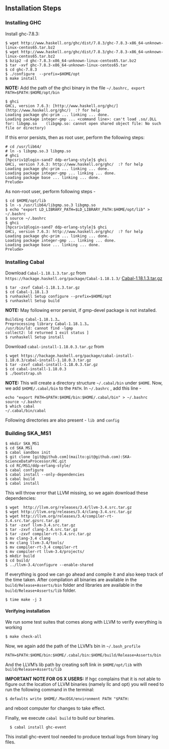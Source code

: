 ## Installation Steps

### Installing GHC

Install ghc-7.8.3:

    $ wget http://www.haskell.org/ghc/dist/7.8.3/ghc-7.8.3-x86_64-unknown-linux-centos65.tar.bz2
    $ wget http://www.haskell.org/ghc/dist/7.8.3/ghc-7.8.3-x86_64-unknown-linux-centos65.tar.bz2  
    $ bzip2 -d ghc-7.8.3-x86_64-unknown-linux-centos65.tar.bz2
    $ tar -xvf ghc-7.8.3-x86_64-unknown-linux-centos65.tar
    $ cd ghc-7.8.3
    $ ./configure  --prefix=$HOME/opt
    $ make install

**NOTE:** Add the path of the ghci binary in the file `~/.bashrc, export PATH=$PATH:$HOME/opt/bin`

    $ ghci
    GHCi, version 7.6.3: [http://www.haskell.org/ghc/](http://www.haskell.org/ghc/)  :? for help
    Loading package ghc-prim ... linking ... done.
    Loading package integer-gmp ... <command line>: can't load .so/.DLL for: libgmp.so    (libgmp.so: cannot open shared object file: No such file or directory)

If this error persists, then as root user, perform the following steps:

    # cd /usr/lib64/
    # ln -s libgmp.so.3 libgmp.so
    # ghci
    [hpcsriv1@login-sand7 ddp-erlang-style]$ ghci
    GHCi, version 7.6.3: http://www.haskell.org/ghc/  :? for help
    Loading package ghc-prim ... linking ... done.
    Loading package integer-gmp ... linking ... done.
    Loading package base ... linking ... done.
    Prelude>

As non-root user, perform following steps -

    $ cd $HOME/opt/lib
    $ ln -s /usr/lib64/libgmp.so.3 libgmp.so
    $ echo "export LD_LIBRARY_PATH=$LD_LIBRARY_PATH:$HOME/opt/lib" > ~/.bashrc
    $ source ~/.bashrc
    $ ghci
    [hpcsriv1@login-sand7 ddp-erlang-style]$ ghci
    GHCi, version 7.6.3: http://www.haskell.org/ghc/  :? for help
    Loading package ghc-prim ... linking ... done.
    Loading package integer-gmp ... linking ... done.
    Loading package base ... linking ... done.
    Prelude>

### Installing Cabal
Download `Cabal-1.18.1.3.tar.gz` from  `https://hackage.haskell.org/package/Cabal-1.18.1.3/`
[Cabal-1.18.1.3.tar.gz](https://hackage.haskell.org/package/Cabal-1.18.1.3/Cabal-1.18.1.3.tar.gz)

    $ tar -zxvf Cabal-1.18.1.3.tar.gz
  	$ cd Cabal-1.18.1.3
    $ runhaskell Setup configure --prefix=$HOME/opt
  	$ runhaskell Setup build

**NOTE:** May following error persist, if gmp-devel package is not installed.

	Building Cabal-1.18.1.3…
    Preprocessing library Cabal-1.18.1.3…
    /usr/bin/ld: cannot find -lgmp
    collect2: ld returned 1 exit status ]
  	$ runhaskell Setup install

Download `cabal-install-1.18.0.3.tar.gz` from

    $ wget https://hackage.haskell.org/package/cabal-install-1.18.0.3/cabal-install-1.18.0.3.tar.gz
	$ tar -zxvf cabal-install-1.18.0.3.tar.gz
	$ cd cabal-install-1.18.0.3
  	$ ./bootstrap.sh

**NOTE:** This will create a directory structure `~/.cabal/bin` under `$HOME`. Now, we add   `$HOME/.cabal/bin` to the `PATH`. In `~/.bashrc` , add this line -

    echo "export PATH=$PATH:$HOME/bin:$HOME/.cabal/bin" > ~/.bashrc
    source ~/.bashrc
    $ which cabal
    ~/.cabal/bin/cabal

Following directories are also present  - `lib `and `config`

### Building SKA_MS1

    $ mkdir SKA_MS1
    $ cd SKA_MS1
    $ cabal sandbox init
    $ git clone [git@github.com](mailto:git@github.com):SKA-ScienceDataProcessor/RC.git
    $ cd RC/MS1/ddp-erlang-style/
    $ cabal configure
    $ cabal install --only-dependencies
    $ cabal build
    $ cabal install

This will throw error that LLVM missing, so we again download these dependencies:

    $ wget  http://llvm.org/releases/3.4/llvm-3.4.src.tar.gz
    $ wget http://llvm.org/releases/3.4/clang-3.4.src.tar.gz
    $ wget http://llvm.org/releases/3.4/compiler-rt-3.4.src.tar.gzsrc.tar.gz
    $ tar -zxvf llvm-3.4.src.tar.gz
    $ tar -zxvf clang-3.4.src.tar.gz
    $ tar -zxvf compiler-rt-3.4.src.tar.gz
    $ mv clang-3.4 clang
    $ mv clang llvm-3.4/tools/
    $ mv compiler-rt-3.4 compiler-rt
    $ mv compiler-rt llvm-3.4/projects/
    $ mkdir build
    $ cd build/
    $ ../llvm-3.4/configure --enable-shared

If everything is good we can go ahead and compile it and also keep track of the time taken. After compilation all binaries are available in the `build/Release+Asserts/bin` folder and libraries are available in the `build/Release+Asserts/lib` folder.

    $ time make -j 3

#### Verifying installation

We run some test suites that comes along with LLVM to verify everything is working

    $ make check-all

Now, we again add the path of the LLVM’s bin in `~/.bash_profile`

    PATH=$PATH:$HOME/bin:$HOME/.cabal/bin:$HOME/build/Release+Asserts/bin

And the LLVM’s lib path by creating soft link in `$HOME/opt/lib` with `build/Release+Asserts/lib`

**IMPORTANT NOTE FOR OS X USERS:**  If hgc complains that it is not able to figure out the location of LLVM binaries (namely llc and opt) you will need to run the following command in the terminal:

    $ defaults write $HOME/.MacOSX/environment PATH "$PATH: 

and reboot computer for changes to take effect.

Finally, we execute `cabal build` to build our binaries.

	  $ cabal install ghc-event

This install ghc-event tool needed to produce textual logs from binary log files.
